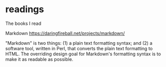 # readings
The books I read


Markdown
https://daringfireball.net/projects/markdown/

"Markdown" is two things: (1) a plain text formatting syntax; and (2) a software tool, written in Perl, that converts the plain text formatting to HTML.
The overriding design goal for Markdown's formatting syntax is to make it as readable as possible.
